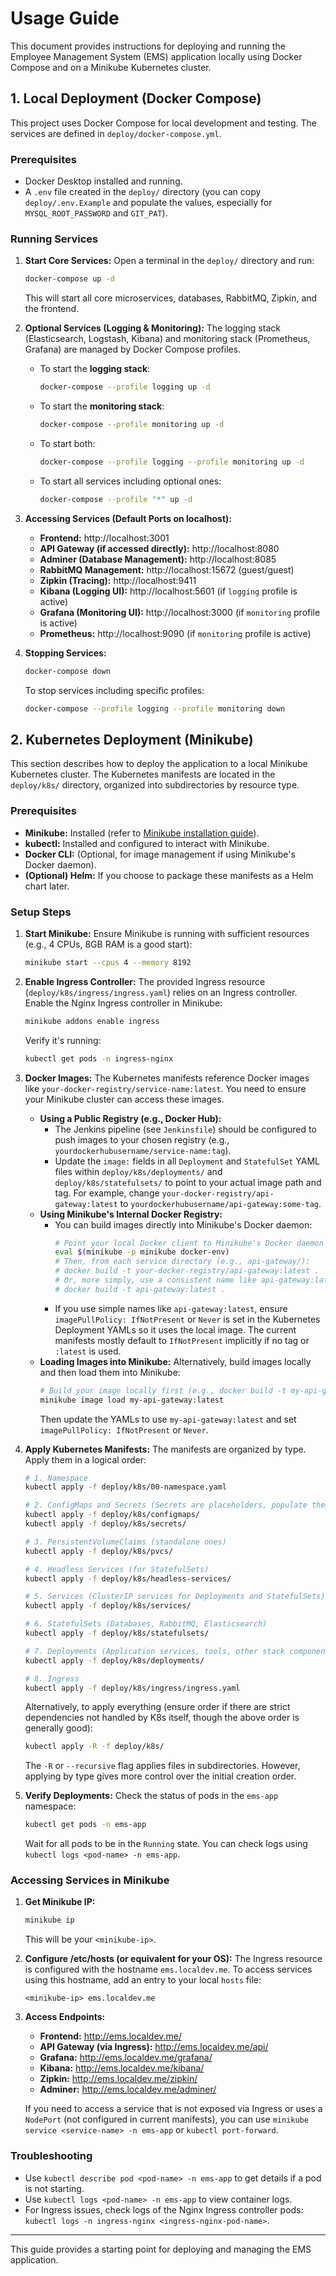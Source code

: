 # Usage Guide

This document provides instructions for deploying and running the Employee Management System (EMS) application locally using Docker Compose and on a Minikube Kubernetes cluster.

## 1. Local Deployment (Docker Compose)

This project uses Docker Compose for local development and testing. The services are defined in `deploy/docker-compose.yml`.

### Prerequisites
- Docker Desktop installed and running.
- A `.env` file created in the `deploy/` directory (you can copy `deploy/.env.Example` and populate the values, especially for `MYSQL_ROOT_PASSWORD` and `GIT_PAT`).

### Running Services
1.  **Start Core Services:**
    Open a terminal in the `deploy/` directory and run:
    ```bash
    docker-compose up -d
    ```
    This will start all core microservices, databases, RabbitMQ, Zipkin, and the frontend.

2.  **Optional Services (Logging & Monitoring):**
    The logging stack (Elasticsearch, Logstash, Kibana) and monitoring stack (Prometheus, Grafana) are managed by Docker Compose profiles.
    *   To start the **logging stack**:
        ```bash
        docker-compose --profile logging up -d
        ```
    *   To start the **monitoring stack**:
        ```bash
        docker-compose --profile monitoring up -d
        ```
    *   To start both:
        ```bash
        docker-compose --profile logging --profile monitoring up -d
        ```
    *   To start all services including optional ones:
        ```bash
        docker-compose --profile "*" up -d
        ```

3.  **Accessing Services (Default Ports on localhost):**
    *   **Frontend:** http://localhost:3001
    *   **API Gateway (if accessed directly):** http://localhost:8080
    *   **Adminer (Database Management):** http://localhost:8085
    *   **RabbitMQ Management:** http://localhost:15672 (guest/guest)
    *   **Zipkin (Tracing):** http://localhost:9411
    *   **Kibana (Logging UI):** http://localhost:5601 (if `logging` profile is active)
    *   **Grafana (Monitoring UI):** http://localhost:3000 (if `monitoring` profile is active)
    *   **Prometheus:** http://localhost:9090 (if `monitoring` profile is active)

4.  **Stopping Services:**
    ```bash
    docker-compose down
    ```
    To stop services including specific profiles:
    ```bash
    docker-compose --profile logging --profile monitoring down
    ```

## 2. Kubernetes Deployment (Minikube)

This section describes how to deploy the application to a local Minikube Kubernetes cluster. The Kubernetes manifests are located in the `deploy/k8s/` directory, organized into subdirectories by resource type.

### Prerequisites
- **Minikube:** Installed (refer to [Minikube installation guide](https://minikube.sigs.k8s.io/docs/start/)).
- **kubectl:** Installed and configured to interact with Minikube.
- **Docker CLI:** (Optional, for image management if using Minikube's Docker daemon).
- **(Optional) Helm:** If you choose to package these manifests as a Helm chart later.

### Setup Steps

1.  **Start Minikube:**
    Ensure Minikube is running with sufficient resources (e.g., 4 CPUs, 8GB RAM is a good start):
    ```bash
    minikube start --cpus 4 --memory 8192
    ```

2.  **Enable Ingress Controller:**
    The provided Ingress resource (`deploy/k8s/ingress/ingress.yaml`) relies on an Ingress controller. Enable the Nginx Ingress controller in Minikube:
    ```bash
    minikube addons enable ingress
    ```
    Verify it's running:
    ```bash
    kubectl get pods -n ingress-nginx
    ```

3.  **Docker Images:**
    The Kubernetes manifests reference Docker images like `your-docker-registry/service-name:latest`. You need to ensure your Minikube cluster can access these images.
    *   **Using a Public Registry (e.g., Docker Hub):**
        - The Jenkins pipeline (see `Jenkinsfile`) should be configured to push images to your chosen registry (e.g., `yourdockerhubusername/service-name:tag`).
        - Update the `image:` fields in all `Deployment` and `StatefulSet` YAML files within `deploy/k8s/deployments/` and `deploy/k8s/statefulsets/` to point to your actual image path and tag. For example, change `your-docker-registry/api-gateway:latest` to `yourdockerhubusername/api-gateway:some-tag`.
    *   **Using Minikube's Internal Docker Registry:**
        - You can build images directly into Minikube's Docker daemon:
          ```bash
          # Point your local Docker client to Minikube's Docker daemon
          eval $(minikube -p minikube docker-env)
          # Then, from each service directory (e.g., api-gateway/):
          # docker build -t your-docker-registry/api-gateway:latest .
          # Or, more simply, use a consistent name like api-gateway:latest
          # docker build -t api-gateway:latest .
          ```
        - If you use simple names like `api-gateway:latest`, ensure `imagePullPolicy: IfNotPresent` or `Never` is set in the Kubernetes Deployment YAMLs so it uses the local image. The current manifests mostly default to `IfNotPresent` implicitly if no tag or `:latest` is used.
    *   **Loading Images into Minikube:**
        Alternatively, build images locally and then load them into Minikube:
        ```bash
        # Build your image locally first (e.g., docker build -t my-api-gateway:latest api-gateway/)
        minikube image load my-api-gateway:latest
        ```
        Then update the YAMLs to use `my-api-gateway:latest` and set `imagePullPolicy: IfNotPresent` or `Never`.

4.  **Apply Kubernetes Manifests:**
    The manifests are organized by type. Apply them in a logical order:
    ```bash
    # 1. Namespace
    kubectl apply -f deploy/k8s/00-namespace.yaml

    # 2. ConfigMaps and Secrets (Secrets are placeholders, populate them first if needed)
    kubectl apply -f deploy/k8s/configmaps/
    kubectl apply -f deploy/k8s/secrets/

    # 3. PersistentVolumeClaims (standalone ones)
    kubectl apply -f deploy/k8s/pvcs/

    # 4. Headless Services (for StatefulSets)
    kubectl apply -f deploy/k8s/headless-services/

    # 5. Services (ClusterIP services for Deployments and StatefulSets)
    kubectl apply -f deploy/k8s/services/

    # 6. StatefulSets (Databases, RabbitMQ, Elasticsearch)
    kubectl apply -f deploy/k8s/statefulsets/

    # 7. Deployments (Application services, tools, other stack components)
    kubectl apply -f deploy/k8s/deployments/

    # 8. Ingress
    kubectl apply -f deploy/k8s/ingress/ingress.yaml
    ```
    Alternatively, to apply everything (ensure order if there are strict dependencies not handled by K8s itself, though the above order is generally good):
    ```bash
    kubectl apply -R -f deploy/k8s/
    ```
    The `-R` or `--recursive` flag applies files in subdirectories. However, applying by type gives more control over the initial creation order.

5.  **Verify Deployments:**
    Check the status of pods in the `ems-app` namespace:
    ```bash
    kubectl get pods -n ems-app
    ```
    Wait for all pods to be in the `Running` state. You can check logs using `kubectl logs <pod-name> -n ems-app`.

### Accessing Services in Minikube

1.  **Get Minikube IP:**
    ```bash
    minikube ip
    ```
    This will be your `<minikube-ip>`.

2.  **Configure /etc/hosts (or equivalent for your OS):**
    The Ingress resource is configured with the hostname `ems.localdev.me`. To access services using this hostname, add an entry to your local `hosts` file:
    ```
    <minikube-ip> ems.localdev.me
    ```

3.  **Access Endpoints:**
    *   **Frontend:** http://ems.localdev.me/
    *   **API Gateway (via Ingress):** http://ems.localdev.me/api/
    *   **Grafana:** http://ems.localdev.me/grafana/
    *   **Kibana:** http://ems.localdev.me/kibana/
    *   **Zipkin:** http://ems.localdev.me/zipkin/
    *   **Adminer:** http://ems.localdev.me/adminer/

    If you need to access a service that is not exposed via Ingress or uses a `NodePort` (not configured in current manifests), you can use `minikube service <service-name> -n ems-app` or `kubectl port-forward`.

### Troubleshooting
- Use `kubectl describe pod <pod-name> -n ems-app` to get details if a pod is not starting.
- Use `kubectl logs <pod-name> -n ems-app` to view container logs.
- For Ingress issues, check logs of the Nginx Ingress controller pods: `kubectl logs -n ingress-nginx <ingress-nginx-pod-name>`.

---
This guide provides a starting point for deploying and managing the EMS application.
